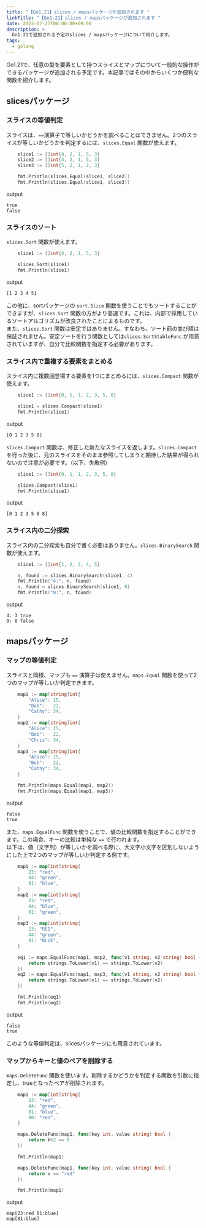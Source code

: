 ```yaml
---
title: "【Go1.21】slices / mapsパッケージが追加されます "
linkTitle: "【Go1.21】slices / mapsパッケージが追加されます "
date: 2023-07-27T00:00:00+09:00
description: >
  Go1.21で追加される予定のslices / mapsパッケージについて紹介します。
tags:
  - golang
---
```


Go1.21で、任意の型を要素として持つスライスとマップについて一般的な操作ができるパッケージが追加される予定です。本記事ではその中からいくつか便利な関数を紹介します。

## slicesパッケージ
### スライスの等値判定
スライスは、`==`演算子で等しいかどうかを調べることはできません。2つのスライスが等しいかどうかを判定するには、`slices.Equal` 関数が使えます。
```go
	slice1 := []int{4, 2, 1, 5, 3}
	slice2 := []int{4, 2, 1, 5, 3}
	slice3 := []int{5, 2, 1, 2, 3}

	fmt.Println(slices.Equal(slice1, slice2))
	fmt.Println(slices.Equal(slice1, slice3))
```
output
```
true
false
```

### スライスのソート
`slices.Sort` 関数が使えます。
```go
	slice1 := []int{4, 2, 1, 5, 3}

	slices.Sort(slice1)
	fmt.Println(slice1)
```
output
```
[1 2 3 4 5]
```

この他に、sortパッケージの `sort.Slice` 関数を使うことでもソートすることができますが、`slices.Sort` 関数の方がより高速です。これは、内部で採用しているソートアルゴリズムが改良されたことによるものです。  
また、`slices.Sort` 関数は安定ではありません。すなわち、ソート前の並び順は保証されません。安定ソートを行う関数としては`slices.SortStableFunc` が用意されていますが、自分で比較関数を指定する必要があります。

### スライス内で重複する要素をまとめる
スライス内に複数回登場する要素を1つにまとめるには、`slices.Compact` 関数が使えます。
```go
	slice1 := []int{0, 1, 1, 2, 3, 5, 8}

	slice1 = slices.Compact(slice1)
	fmt.Println(slice1)
```
output
```
[0 1 2 3 5 8]
```
`slices.Compact` 関数は、修正した新たなスライスを返します。`slices.Compact` を行った後に、元のスライスをそのまま参照してしまうと期待した結果が得られないので注意が必要です。（以下、失敗例）
```go
	slice1 := []int{0, 1, 1, 2, 3, 5, 8}

	slices.Compact(slice1)
	fmt.Println(slice1)
```
output
```
[0 1 2 3 5 8 8]
```

### スライス内の二分探索
スライス内の二分探索も自分で書く必要はありません。`slices.BinarySearch` 関数が使えます。
```go
	slice1 := []int{1, 2, 3, 4, 5}

	n, found := slices.BinarySearch(slice1, 4)
	fmt.Println("4:", n, found)
	n, found = slices.BinarySearch(slice1, 0)
	fmt.Println("0:", n, found)
```
output
```
4: 3 true
0: 0 false
```

## mapsパッケージ
### マップの等値判定
スライスと同様、マップも `==` 演算子は使えません。`maps.Equal` 関数を使って2つのマップが等しいか判定できます。
```go
	map1 := map[string]int{
		"Alice": 15,
		"Bob":   22,
		"Cathy": 34,
	}
	map2 := map[string]int{
		"Alice": 15,
		"Bob":   22,
		"Chris": 34,
	}
	map3 := map[string]int{
		"Alice": 15,
		"Bob":   22,
		"Cathy": 34,
	}

	fmt.Println(maps.Equal(map1, map2))
	fmt.Println(maps.Equal(map1, map3))
```
output
```
false
true
```

また、`maps.EqualFunc` 関数を使うことで、値の比較関数を指定することができます。この場合、キーの比較は単純な `==` で行われます。  
以下は、値（文字列）が等しいかを調べる際に、大文字小文字を区別しないようにした上で2つのマップが等しいか判定する例です。
```go
	map1 := map[int]string{
		23: "red",
		44: "green",
		81: "blue",
	}
	map2 := map[int]string{
		23: "red",
		44: "blue",
		81: "green",
	}
	map3 := map[int]string{
		23: "RED",
		44: "green",
		81: "BLUE",
	}

	eq1 := maps.EqualFunc(map1, map2, func(v1 string, v2 string) bool {
		return strings.ToLower(v1) == strings.ToLower(v2)
	})
	eq2 := maps.EqualFunc(map1, map3, func(v1 string, v2 string) bool {
		return strings.ToLower(v1) == strings.ToLower(v2)
	})

	fmt.Println(eq1)
	fmt.Println(eq2)
```
output
```
false
true
```
このような等値判定は、slicesパッケージにも用意されています。

### マップからキーと値のペアを削除する
`maps.DeleteFunc` 関数を使います。削除するかどうかを判定する関数を引数に指定し、trueとなったペアが削除されます。
```go
	map1 := map[int]string{
		23: "red",
		44: "green",
		81: "blue",
		90: "red",
	}

	maps.DeleteFunc(map1, func(key int, value string) bool {
		return k%2 == 0
	})

	fmt.Println(map1)

	maps.DeleteFunc(map1, func(key int, value string) bool {
		return v == "red"
	})

	fmt.Println(map1)
```
output
```
map[23:red 81:blue]
map[81:blue]
```